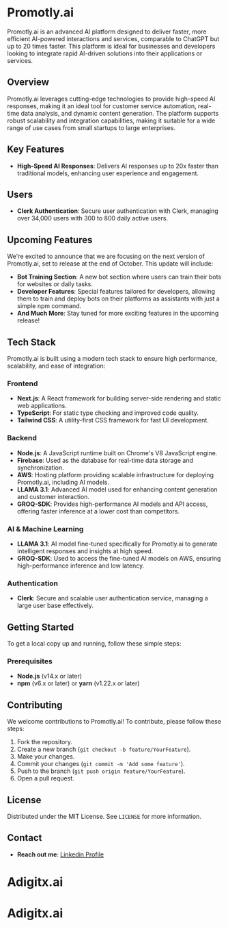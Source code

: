 # Promotly.ai

Promotly.ai is an advanced AI platform designed to deliver faster, more efficient AI-powered interactions and services, comparable to ChatGPT but up to 20 times faster. This platform is ideal for businesses and developers looking to integrate rapid AI-driven solutions into their applications or services.

## Overview

Promotly.ai leverages cutting-edge technologies to provide high-speed AI responses, making it an ideal tool for customer service automation, real-time data analysis, and dynamic content generation. The platform supports robust scalability and integration capabilities, making it suitable for a wide range of use cases from small startups to large enterprises.

## Key Features

- **High-Speed AI Responses**: Delivers AI responses up to 20x faster than traditional models, enhancing user experience and engagement.

## Users
- **Clerk Authentication**: Secure user authentication with Clerk, managing over 34,000 users with 300 to 800 daily active users.

## Upcoming Features

We're excited to announce that we are focusing on the next version of Promotly.ai, set to release at the end of October. This update will include:

- **Bot Training Section**: A new bot section where users can train their bots for websites or daily tasks.
- **Developer Features**: Special features tailored for developers, allowing them to train and deploy bots on their platforms as assistants with just a simple npm command.
- **And Much More**: Stay tuned for more exciting features in the upcoming release!

## Tech Stack

Promotly.ai is built using a modern tech stack to ensure high performance, scalability, and ease of integration:

### Frontend

- **Next.js**: A React framework for building server-side rendering and static web applications.
- **TypeScript**: For static type checking and improved code quality.
- **Tailwind CSS**: A utility-first CSS framework for fast UI development.

### Backend

- **Node.js**: A JavaScript runtime built on Chrome's V8 JavaScript engine.
- **Firebase**: Used as the database for real-time data storage and synchronization.
- **AWS**: Hosting platform providing scalable infrastructure for deploying Promotly.ai, including AI models.
- **LLAMA 3.1**: Advanced AI model used for enhancing content generation and customer interaction.
- **GROQ-SDK**: Provides high-performance AI models and API access, offering faster inference at a lower cost than competitors.

### AI & Machine Learning

- **LLAMA 3.1**: AI model fine-tuned specifically for Promotly.ai to generate intelligent responses and insights at high speed.
- **GROQ-SDK**: Used to access the fine-tuned AI models on AWS, ensuring high-performance inference and low latency.

### Authentication

- **Clerk**: Secure and scalable user authentication service, managing a large user base effectively.

## Getting Started

To get a local copy up and running, follow these simple steps:

### Prerequisites

- **Node.js** (v14.x or later)
- **npm** (v6.x or later) or **yarn** (v1.22.x or later)

## Contributing

We welcome contributions to Promotly.ai! To contribute, please follow these steps:

1. Fork the repository.
2. Create a new branch (`git checkout -b feature/YourFeature`).
3. Make your changes.
4. Commit your changes (`git commit -m 'Add some feature'`).
5. Push to the branch (`git push origin feature/YourFeature`).
6. Open a pull request.

## License

Distributed under the MIT License. See `LICENSE` for more information.

## Contact

- **Reach out me**: [Linkedin Profile](https://www.linkedin.com/in/ahkamboh/)

# Adigitx.ai
# Adigitx.ai
